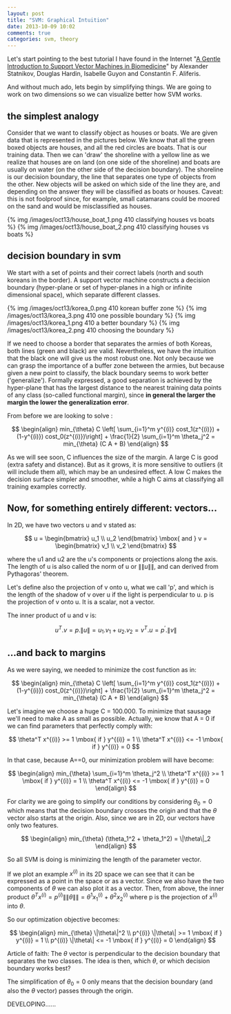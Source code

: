 ```yaml
---
layout: post
title: "SVM: Graphical Intuition"
date: 2013-10-09 10:02
comments: true
categories: svm, theory
---
```


Let's start pointing to the best tutorial I have found in the Internet "[A Gentle Introduction to Support Vector Machines in Biomedicine](http://webdoc.nyumc.org/nyumc/files/chibi/user-content/Final.pdf)" by Alexander Statnikov, Douglas Hardin, Isabelle Guyon and Constantin F. Aliferis.

And without much ado, lets begin by simplifying things. We are going to work on two dimensions so we can visualize better how SVM works. 

## the simplest analogy

Consider that we want to classify object as houses or boats. We are given data that is represented in the pictures below. We know that all the green boxed objects are houses, and all the red circles are boats. That is our training data. Then we can 'draw' the shoreline with a yellow line as we realize that houses are on land (on one side of the shoreline) and boats are usually on water (on the other side of the decision boundary). The shoreline is our decision boundary, the line that separates one type of objects from the other. New objects will be asked on which side of the line they are, and depending on the answer they will be classified as boats or houses. Caveat: this is not foolproof since, for example, small catamarans could be moored on the sand and would be misclassified as houses.

{% img /images/oct13/house_boat_1.png 410 classifying houses vs boats %}
{% img /images/oct13/house_boat_2.png 410 classifying houses vs boats %}

## decision boundary in svm

We start with a set of points and their correct labels (north and south koreans in the border). A support vector machine constructs a decision boundary (hyper-plane or set of hyper-planes in a high or infinite dimensional space), which separate different classes. 

{% img /images/oct13/korea_0.png 410 korean buffer zone %}
{% img /images/oct13/korea_3.png 410 one possible boundary %}
{% img /images/oct13/korea_1.png 410 a better boundary %}
{% img /images/oct13/korea_2.png 410 choosing the boundary %}

If we need to choose a border that separates the armies of both Koreas, both lines (green and black) are valid. Nevertheless, we have the intuition that the black one will give us the most robust one. Not only because we can grasp the importance of a buffer zone between the armies, but because given a new point to classify, the black boundary seems to work better ('generalize'). Formally expressed, a good separation is achieved by the hyper-plane that has the largest distance to the nearest training data points of any class (so-called functional margin), since **in general the larger the margin the lower the generalization error**.

From before we are looking to solve :

$$
\begin{align}
min_{\theta} C \left[ \sum_{i=1}^m y^{(i)} cost_1(z^{(i)}) + (1-y^{(i)}) cost_0(z^{(i)})\right] + \frac{1}{2} \sum_{i=1}^m \theta_j^2 = min_{\theta} (C A + B)
\end{align}
$$

As we will see soon, C influences the size of the margin. A large C is good (extra safety and distance). But as it grows, it is more sensitive to outliers (it will include them all), which may be an undesired effect. A low C makes the decision surface simpler and smoother, while a high C aims at classifying all training examples correctly. 

## Now, for something entirely different: vectors...

In 2D, we have two vectors u and v stated as:

$$
u = 
\begin{bmatrix}
u_1 \\
u_2
\end{bmatrix}
\mbox{ and }
v = 
\begin{bmatrix}
v_1 \\
v_2
\end{bmatrix}
$$

where the u1 and u2 are the u's components or projections along the axis. The length of u is also called the norm of u or $\|\|u\|\|$, and can derived from Pythagoras' theorem. 

Let's define also the projection of v onto u, what we call 'p', and which is the length of the shadow of v over u if the light is perpendicular to u. p is the projection of v onto u. It is a scalar, not a vector. 

The inner product of u and v is:

$$u^T . v = p . \|u\| = u_1.v_1 + u_2.v_2 = v^T . u = p^{'} . \|v\|$$

## ...and back to margins

As we were saying, we needed to minimize the cost function as in:

$$
\begin{align}
min_{\theta} C \left[ \sum_{i=1}^m y^{(i)} cost_1(z^{(i)}) + (1-y^{(i)}) cost_0(z^{(i)})\right] + \frac{1}{2} \sum_{i=1}^m \theta_j^2 = min_{\theta} (C A + B)
\end{align}
$$

Let's imagine we choose a huge C = 100.000. To minimize that sausage we'll need to make A as small as possible. Actually, we know that A = 0 if we can find parameters that perfectly comply with:

$$
\theta^T x^{(i)} >= 1 \mbox{ if } y^{(i)} = 1
\\
\theta^T x^{(i)} <= -1 \mbox{ if } y^{(i)} = 0 
$$

In that case, because A==0, our minimization problem will have become:

$$
\begin{align}
min_{\theta} \sum_{i=1}^m \theta_j^2
\\
\theta^T x^{(i)} >= 1 \mbox{ if } y^{(i)} = 1
\\
\theta^T x^{(i)} <= -1 \mbox{ if } y^{(i)} = 0 
\end{align}
$$

For clarity we are going to simplify our conditions by considering $\theta_0 = 0$ which means that the decision boundary crosses the origin and that the $\theta$ vector also starts at the origin. Also, since we are in 2D, our vectors have only two features.

$$
\begin{align}
min_{\theta} (\theta_1^2 + \theta_1^2) = \|\theta\|_2
\end{align}
$$

So all SVM is doing is minimizing the length of the parameter vector.

If we plot an example $x^{(i)}$ in its 2D space we can see that it can be expressed as a point in the space or as a vector. Since we also have the two components of $\theta$ we can also plot it as a vector. Then, from above, the inner product $\theta^T x^{(i)} = p^{(i)} \|\|\theta\|\| = \theta^1 x_1^{(i)} + \theta^2 x_2^{(i)}$ where p is the projection of $x^{(i)}$ into $\theta$.

So our optimization objective becomes:

$$
\begin{align}
min_{\theta} \|\theta\|^2
\\
p^{(i)} \|\theta\| >= 1 \mbox{ if } y^{(i)} = 1
\\
p^{(i)} \|\theta\| <= -1 \mbox{ if } y^{(i)} = 0 
\end{align}
$$

Article of faith: The $\theta$ vector is perpendicular to the decision boundary that separates the two classes. The idea is then, which $\theta$, or which decision boundary works best?

The simplification of $\theta_0 = 0$ only means that the decision boundary (and also the $\theta$ vector) passes through the origin.

DEVELOPING......




